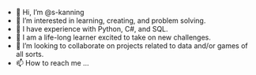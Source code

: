 - 👋 Hi, I’m @s-kanning
- 👀 I’m interested in learning, creating, and problem solving.
- 🌱 I have experience with Python, C#, and SQL.
- 🌱 I am a life-long learner excited to take on new challenges.
- 💞️ I’m looking to collaborate on projects related to data and/or games of all sorts.
- 📫 How to reach me ...

<!---
s-kanning/s-kanning is a ✨ special ✨ repository because its `README.md` (this file) appears on your GitHub profile.
You can click the Preview link to take a look at your changes.
--->
